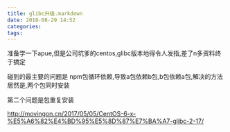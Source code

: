 ```yaml
---
title: glibc升级.markdown
date: 2018-08-29 14:52
categories: 
tags: 
---
```

准备学一下apue,但是公司坑爹的centos,glibc版本地得令人发指,差了n多资料终于搞定

碰到的最主要的问题是 npm包循环依赖,导致a包依赖b包,b包依赖a包,解决的方法居然是,两个包同时安装

第二个问题是包重复安装

http://movingon.cn/2017/05/05/CentOS-6-x-%E5%A6%82%E4%BD%95%E5%8D%87%E7%BA%A7-glibc-2-17/
